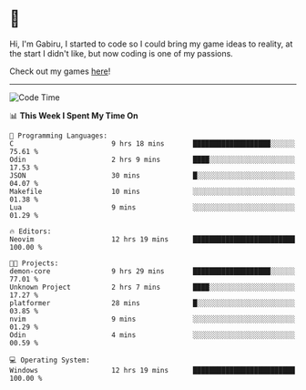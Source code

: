 # 🐀

Hi, I'm Gabiru, I started to code so I could bring my game ideas to reality, at the start I didn't like, but now coding is one of my passions.

Check out my games [here](https://gabiru.art/projetos/)!

---

<!--START_SECTION:waka-->
![Code Time](http://img.shields.io/badge/Code%20Time-491%20hrs%2054%20mins-blue)

📊 **This Week I Spent My Time On** 

```text
💬 Programming Languages: 
C                        9 hrs 18 mins       ███████████████████░░░░░░   75.61 % 
Odin                     2 hrs 9 mins        ████░░░░░░░░░░░░░░░░░░░░░   17.53 % 
JSON                     30 mins             █░░░░░░░░░░░░░░░░░░░░░░░░   04.07 % 
Makefile                 10 mins             ░░░░░░░░░░░░░░░░░░░░░░░░░   01.38 % 
Lua                      9 mins              ░░░░░░░░░░░░░░░░░░░░░░░░░   01.29 % 

🔥 Editors: 
Neovim                   12 hrs 19 mins      █████████████████████████   100.00 % 

🐱‍💻 Projects: 
demon-core               9 hrs 29 mins       ███████████████████░░░░░░   77.01 % 
Unknown Project          2 hrs 7 mins        ████░░░░░░░░░░░░░░░░░░░░░   17.27 % 
platformer               28 mins             █░░░░░░░░░░░░░░░░░░░░░░░░   03.85 % 
nvim                     9 mins              ░░░░░░░░░░░░░░░░░░░░░░░░░   01.29 % 
Odin                     4 mins              ░░░░░░░░░░░░░░░░░░░░░░░░░   00.59 % 

💻 Operating System: 
Windows                  12 hrs 19 mins      █████████████████████████   100.00 % 
```


<!--END_SECTION:waka-->
